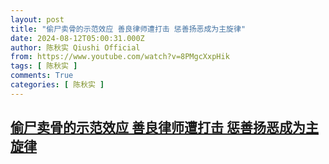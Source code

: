 ```yaml
---
layout: post
title: "偷尸卖骨的示范效应 善良律师遭打击 惩善扬恶成为主旋律"
date: 2024-08-12T05:00:31.000Z
author: 陈秋实 Qiushi Official
from: https://www.youtube.com/watch?v=8PMgcXxpHik
tags: [ 陈秋实 ]
comments: True
categories: [ 陈秋实 ]
---
```

<!--1723438831000-->
[偷尸卖骨的示范效应 善良律师遭打击 惩善扬恶成为主旋律](https://www.youtube.com/watch?v=8PMgcXxpHik)
------

<div>

</div>
